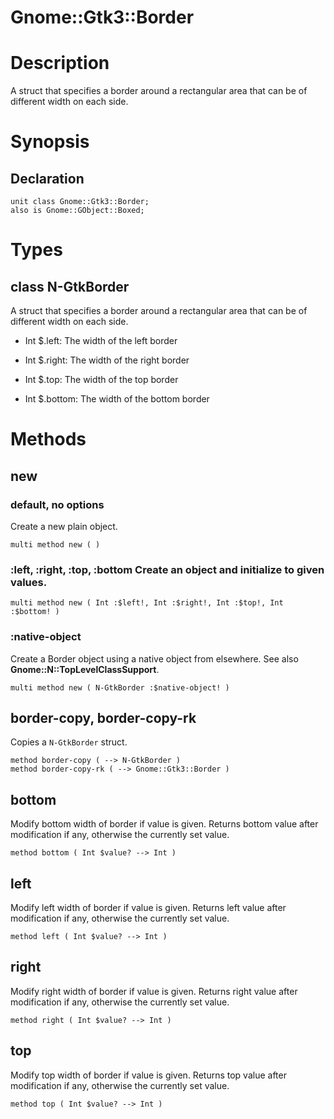 Gnome::Gtk3::Border
===================

Description
===========

A struct that specifies a border around a rectangular area that can be of different width on each side.

Synopsis
========

Declaration
-----------

    unit class Gnome::Gtk3::Border;
    also is Gnome::GObject::Boxed;

Types
=====

class N-GtkBorder
-----------------

A struct that specifies a border around a rectangular area that can be of different width on each side.

  * Int $.left: The width of the left border

  * Int $.right: The width of the right border

  * Int $.top: The width of the top border

  * Int $.bottom: The width of the bottom border

Methods
=======

new
---

### default, no options

Create a new plain object.

    multi method new ( )

### :left, :right, :top, :bottom Create an object and initialize to given values.

    multi method new ( Int :$left!, Int :$right!, Int :$top!, Int :$bottom! )

### :native-object

Create a Border object using a native object from elsewhere. See also **Gnome::N::TopLevelClassSupport**.

    multi method new ( N-GtkBorder :$native-object! )

border-copy, border-copy-rk
---------------------------

Copies a `N-GtkBorder` struct.

    method border-copy ( --> N-GtkBorder )
    method border-copy-rk ( --> Gnome::Gtk3::Border )

bottom
------

Modify bottom width of border if value is given. Returns bottom value after modification if any, otherwise the currently set value.

    method bottom ( Int $value? --> Int )

left
----

Modify left width of border if value is given. Returns left value after modification if any, otherwise the currently set value.

    method left ( Int $value? --> Int )

right
-----

Modify right width of border if value is given. Returns right value after modification if any, otherwise the currently set value.

    method right ( Int $value? --> Int )

top
---

Modify top width of border if value is given. Returns top value after modification if any, otherwise the currently set value.

    method top ( Int $value? --> Int )

